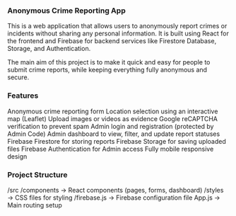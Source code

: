 ### Anonymous Crime Reporting App

This is a web application that allows users to anonymously report crimes or incidents without sharing any personal information. It is built using React for the frontend and Firebase for backend services like Firestore Database, Storage, and Authentication.

The main aim of this project is to make it quick and easy for people to submit crime reports, while keeping everything fully anonymous and secure.

### Features

Anonymous crime reporting form
Location selection using an interactive map (Leaflet)
Upload images or videos as evidence
Google reCAPTCHA verification to prevent spam
Admin login and registration (protected by Admin Code)
Admin dashboard to view, filter, and update report statuses
Firebase Firestore for storing reports
Firebase Storage for saving uploaded files
Firebase Authentication for Admin access
Fully mobile responsive design

### Project Structure

/src
  /components    → React components (pages, forms, dashboard)
  /styles        → CSS files for styling
  /firebase.js   → Firebase configuration file
  App.js         → Main routing setup

